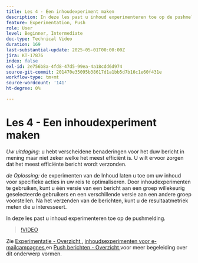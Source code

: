 ```yaml
---
title: Les 4 - Een inhoudexperiment maken
description: In deze les past u inhoud experimenteren toe op de pushmelding.
feature: Experimentation, Push
role: User
level: Beginner, Intermediate
doc-type: Technical Video
duration: 169
last-substantial-update: 2025-05-01T00:00:00Z
jira: KT-17876
index: false
exl-id: 2e756b8a-4fd8-47d5-99ea-4a18cdd6d974
source-git-commit: 201470e35095b38617d1a1bb5d7b16c1e60f431e
workflow-type: tm+mt
source-wordcount: '141'
ht-degree: 0%

---
```


# Les 4 - Een inhoudexperiment maken

*Uw uitdaging:* u hebt verscheidene benaderingen voor het duw bericht in mening maar niet zeker welke het meest efficiënt is. U wilt ervoor zorgen dat het meest efficiënte bericht wordt verzonden. 

*de Oplossing:* de experimenten van de Inhoud laten u toe om uw inhoud voor specifieke acties in uw reis te optimaliseren. Door inhoudexperimenten te gebruiken, kunt u één versie van een bericht aan een groep willekeurig geselecteerde gebruikers en een verschillende versie aan een andere groep voorstellen. Na het verzenden van de berichten, kunt u de resultaatmetriek meten die u interesseert.

In deze les past u inhoud experimenteren toe op de pushmelding.

>[!VIDEO](https://video.tv.adobe.com/v/3457924/?learn=on&enablevpops)


Zie [ Experimentatie - Overzicht ](/help/experimentation/introduction-to-experimentation.md), [ inhoudsexperimenten voor e-mailcampagnes ](/help/experimentation/content-experiments-for-emails.md) en [ Push berichten - Overzicht ](/help/channels/push-notifications-overview.md) voor meer begeleiding over dit onderwerp vormen.
